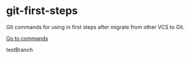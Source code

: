 # git-first-steps

Git commands for using in first steps after migrate from other VCS to Git. 

[Go to commands](https://github.com/Alexander-Podkutin/git-first-steps/blob/master/git-first-steps.md)

testBranch
